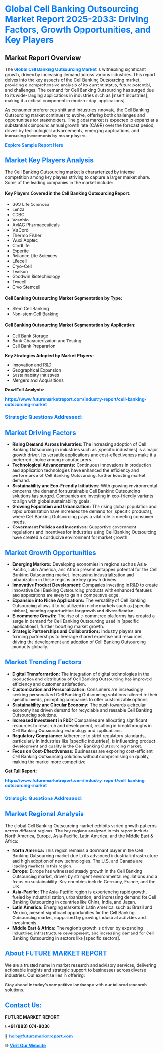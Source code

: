 <h1 style="color: #007BFF;">Global Cell Banking Outsourcing Market Report 2025-2033: Driving Factors, Growth Opportunities, and Key Players</h1>

<section id="overview">
<h2>Market Report Overview</h2>
<p>The <a href="https://www.futuremarketreport.com/industry-report/cell-banking-outsourcing-market" style="color: #007BFF; text-decoration: none;"><strong>Global Cell Banking Outsourcing Market</strong></a> is witnessing significant growth, driven by increasing demand across various industries. This report delves into the key aspects of the Cell Banking Outsourcing market, providing a comprehensive analysis of its current status, future potential, and challenges. The demand for Cell Banking Outsourcing has surged due to its wide-ranging applications in industries such as [insert industries], making it a critical component in modern-day [applications].</p>
<p>As consumer preferences shift and industries innovate, the Cell Banking Outsourcing market continues to evolve, offering both challenges and opportunities for stakeholders. The global market is expected to expand at a substantial compound annual growth rate (CAGR) over the forecast period, driven by technological advancements, emerging applications, and increasing investments by major players.</p>
</section>

<section id="overview">
<p><a href="https://www.futuremarketreport.com/request-sample/reportId=28115" style="color: #007BFF; text-decoration: none;"><strong>Explore Sample Report Here</strong></a></p>
</section>

<section id="key-players">
<h2 style="color: #007BFF;">Market Key Players Analysis</h2>
<p>The Cell Banking Outsourcing market is characterized by intense competition among key players striving to capture a larger market share. Some of the leading companies in the market include:</p>
<h4>Key Players Covered in the Cell Banking Outsourcing Report:</h4>
<ul><li>SGS Life Sciences</li><li>Lonza</li><li>CCBC</li><li>Vcanbio</li><li>AMAG Pharmaceuticals</li><li>ViaCord</li><li>Thermo Fisher</li><li>Wuxi Apptec</li><li>CordLife</li><li>Esperite</li><li>Reliance Life Sciences</li><li>Lifecell</li><li>Cryo-Cell</li><li>Toxikon</li><li>Goodwin Biotechnology</li><li>Texcell</li><li>Cryo Stemcell</li></ul>
<h4>Cell Banking Outsourcing Market Segmentation by Type:</h4>
<ul><li>Stem Cell Banking</li><li>Non-stem Cell Banking</li></ul>

<h4>Cell Banking Outsourcing Market Segmentation by Application:</h4>
<ul><li>Cell Bank Storage</li><li>Bank Characterization and Testing</li><li>Cell Bank Preparation</li></ul>
<p><strong>Key Strategies Adopted by Market Players:</strong></p>
<ul>
<li>Innovation and R&D</li>
<li>Geographical Expansion</li>
<li>Sustainability Initiatives</li>
<li>Mergers and Acquisitions</li>
</ul>
</section>

<section>
<p><strong>Read Full Analysis: </strong></p><a href="https://www.futuremarketreport.com/industry-report/cell-banking-outsourcing-market" style="color: #007BFF; text-decoration: none;"><strong>https://www.futuremarketreport.com/industry-report/cell-banking-outsourcing-market</strong></a>
<h3 style="color: #007BFF;">Strategic Questions Addressed:</h3>
</section>

<section id="driving-factors">
<h2 style="color: #007BFF;">Market Driving Factors</h2>
<ul>
<li><strong>Rising Demand Across Industries:</strong> The increasing adoption of Cell Banking Outsourcing in industries such as [specific industries] is a major growth driver. Its versatile applications and cost-effectiveness make it a preferred choice among manufacturers.</li>
<li><strong>Technological Advancements:</strong> Continuous innovations in production and application technologies have enhanced the efficiency and performance of Cell Banking Outsourcing, further boosting market demand.</li>
<li><strong>Sustainability and Eco-Friendly Initiatives:</strong> With growing environmental concerns, the demand for sustainable Cell Banking Outsourcing solutions has surged. Companies are investing in eco-friendly variants to align with global sustainability goals.</li>
<li><strong>Growing Population and Urbanization:</strong> The rising global population and rapid urbanization have increased the demand for [specific products], where Cell Banking Outsourcing plays a vital role in meeting consumer needs.</li>
<li><strong>Government Policies and Incentives:</strong> Supportive government regulations and incentives for industries using Cell Banking Outsourcing have created a conducive environment for market growth.</li>
</ul>
</section>

<section id="growth-opportunities">
<h2 style="color: #007BFF;">Market Growth Opportunities</h2>
<ul>
<li><strong>Emerging Markets:</strong> Developing economies in regions such as Asia-Pacific, Latin America, and Africa present untapped potential for the Cell Banking Outsourcing market. Increasing industrialization and urbanization in these regions are key growth drivers.</li>
<li><strong>Innovative Product Development:</strong> Companies investing in R&D to create innovative Cell Banking Outsourcing products with enhanced features and applications are likely to gain a competitive edge.</li>
<li><strong>Expansion into Niche Applications:</strong> The versatility of Cell Banking Outsourcing allows it to be utilized in niche markets such as [specific niches], creating opportunities for growth and diversification.</li>
<li><strong>E-commerce Growth:</strong> The rise of e-commerce platforms has created a surge in demand for Cell Banking Outsourcing used in [specific applications], further boosting market growth.</li>
<li><strong>Strategic Partnerships and Collaborations:</strong> Industry players are forming partnerships to leverage shared expertise and resources, driving the development and adoption of Cell Banking Outsourcing products globally.</li>
</ul>
</section>

<section id="trending-factors">
<h2 style="color: #007BFF;">Market Trending Factors</h2>
<ul>
<li><strong>Digital Transformation:</strong> The integration of digital technologies in the production and distribution of Cell Banking Outsourcing has improved efficiency and customer satisfaction.</li>
<li><strong>Customization and Personalization:</strong> Consumers are increasingly seeking personalized Cell Banking Outsourcing solutions tailored to their specific needs, prompting companies to offer customizable options.</li>
<li><strong>Sustainability and Circular Economy:</strong> The push towards a circular economy has driven demand for recyclable and reusable Cell Banking Outsourcing solutions.</li>
<li><strong>Increased Investment in R&D:</strong> Companies are allocating significant resources to research and development, resulting in breakthroughs in Cell Banking Outsourcing technology and applications.</li>
<li><strong>Regulatory Compliance:</strong> Adherence to strict regulatory standards, particularly in industries like [specific industries], is influencing product development and quality in the Cell Banking Outsourcing market.</li>
<li><strong>Focus on Cost-Effectiveness:</strong> Businesses are exploring cost-efficient Cell Banking Outsourcing solutions without compromising on quality, making the market more competitive.</li>
</ul>
</section>

<section>
<p><strong>Get Full Report: </strong></p><a href="https://www.futuremarketreport.com/industry-report/cell-banking-outsourcing-market" style="color: #007BFF; text-decoration: none;"><strong>https://www.futuremarketreport.com/industry-report/cell-banking-outsourcing-market</strong></a>
<h3 style="color: #007BFF;">Strategic Questions Addressed:</h3>
</section>


<section id="regional-analysis">
<h2 style="color: #007BFF;">Market Regional Analysis</h2>
<p>The global Cell Banking Outsourcing market exhibits varied growth patterns across different regions. The key regions analyzed in this report include North America, Europe, Asia-Pacific, Latin America, and the Middle East & Africa:</p>
<ul>
<li><strong>North America:</strong> This region remains a dominant player in the Cell Banking Outsourcing market due to its advanced industrial infrastructure and high adoption of new technologies. The U.S. and Canada are leading markets in this region.</li>
<li><strong>Europe:</strong> Europe has witnessed steady growth in the Cell Banking Outsourcing market, driven by stringent environmental regulations and a focus on sustainability. Key countries include Germany, France, and the U.K.</li>
<li><strong>Asia-Pacific:</strong> The Asia-Pacific region is experiencing rapid growth, fueled by industrialization, urbanization, and increasing demand for Cell Banking Outsourcing in countries like China, India, and Japan.</li>
<li><strong>Latin America:</strong> Emerging markets in Latin America, such as Brazil and Mexico, present significant opportunities for the Cell Banking Outsourcing market, supported by growing industrial activities and investments.</li>
<li><strong>Middle East & Africa:</strong> The region’s growth is driven by expanding industries, infrastructure development, and increasing demand for Cell Banking Outsourcing in sectors like [specific sectors].</li>
</ul>
</section>

<footer>
<h2 style="color: #007BFF;">About FUTURE MARKET REPORT</h2>
<p>We are a trusted name in market research and advisory services, delivering actionable insights and strategic support to businesses across diverse industries. Our expertise lies in offering:</p>

<p>Stay ahead in today’s competitive landscape with our tailored research solutions.</p>

<h2 style="color: #007BFF;">Contact Us:</h2>
<p><strong>FUTURE MARKET REPORT</strong></p>
<p>📞 <strong>+91 (883) 074-8030</strong></p>
<p>📧 <strong><a href="mailto:help@futuremarketreport.com" style="color: #007BFF;">help@futuremarketreport.com</a></strong></p>
<p>🌐 <strong><a href="https://www.futuremarketreport.com/" style="color: #007BFF;">Visit Our Website</a></strong></p>
</footer>